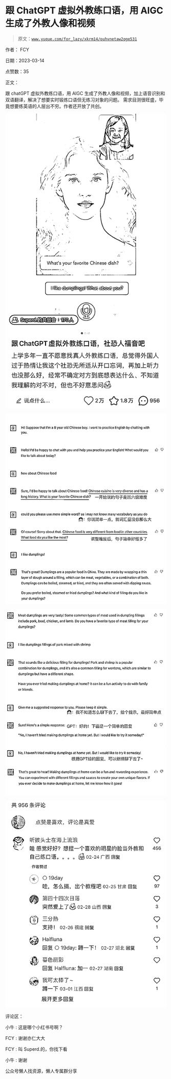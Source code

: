 # 跟 ChatGPT 虚拟外教练口语，用 AIGC 生成了外教人像和视频

> 原文：[`www.yuque.com/for_lazy/xkrm14/puhvnetaw2qge531`](https://www.yuque.com/for_lazy/xkrm14/puhvnetaw2qge531)



作者： FCY



日期：2023-03-14



点赞数：35



正文：



跟 chatGPT 虚拟外教练口语，用 AIGC 生成了外教人像和视频，加上语音识别和双语翻译，解决了想要实时锻炼口语但无练习对象的问题。 需求目测很旺盛，毕竟想要练英语的人层出不穷。作者还开放了共创。



![](img/67e0355506167d12bb6bcc589a15bdfb.png)  

![](img/97369b0df95d741c12ef68f2aa9a640f.png)  

![](img/71f7b9624e4ddd8e6b7620f7b0fa509c.png)  

![](img/6f0754fe2d4c5e867c60a758cc46862b.png)  

评论区：



小牛 : 这是哪个小红书号啊？



FCY : 谢谢亦仁大大



FCY : 叫 Superd.的，你找下看



小牛 : 谢谢



公众号懒人找资源，懒人专属群分享

